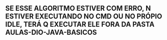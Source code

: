 ## SE ESSE ALGORITMO ESTIVER COM ERRO, N ESTIVER EXECUTANDO NO CMD OU NO PRÓPIO IDLE, TERÁ Q EXECUTAR ELE FORA DA PASTA AULAS-DIO-JAVA-BASICOS
